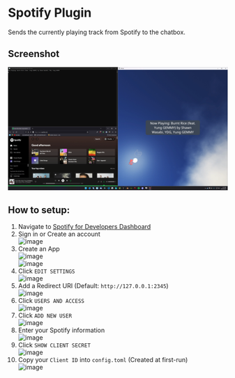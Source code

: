 # Spotify Plugin

Sends the currently playing track from Spotify to the chatbox.

## Screenshot
![Screenshot](Screenshot.png)

## How to setup:
1. Navigate to [Spotify for Developers Dashboard](https://developer.spotify.com/dashboard)
2. Sign in or Create an account  
![image](https://user-images.githubusercontent.com/9505196/200721377-9b3c37a3-3a9f-48a9-89a7-b87fe2893d34.png)
3. Create an App  
![image](https://user-images.githubusercontent.com/9505196/200721588-796abe8b-18af-4ac4-94df-2ed4758fc22f.png)  
![image](https://user-images.githubusercontent.com/9505196/200721706-10d09028-412b-4b77-a55e-3414f345e345.png)
4. Click `EDIT SETTINGS`  
![image](https://user-images.githubusercontent.com/9505196/200721788-48bd11bd-ae65-4117-942d-00c0e493921b.png)  
5. Add a Redirect URI (Default: `http://127.0.0.1:2345`)  
![image](https://user-images.githubusercontent.com/9505196/200721892-4849bf69-7f2b-4cf2-8a94-afaa653b1e7c.png)
6. Click `USERS AND ACCESS`  
![image](https://user-images.githubusercontent.com/9505196/200721788-48bd11bd-ae65-4117-942d-00c0e493921b.png)
7. Click `ADD NEW USER`  
![image](https://user-images.githubusercontent.com/9505196/200722301-b7bfd179-13f0-4746-8777-017ba7757b5c.png)
8. Enter your Spotify information  
![image](https://user-images.githubusercontent.com/9505196/200722400-f589d693-9a74-4833-ba6b-deb0f69be494.png)
9. Click `SHOW CLIENT SECRET`  
![image](https://user-images.githubusercontent.com/9505196/200722502-eace09fd-554a-45c7-86b2-f29caa50fede.png)
10. Copy your `Client ID` into `config.toml` (Created at first-run)  
![image](https://user-images.githubusercontent.com/9505196/201460592-5a0a550a-f44b-4f26-810c-6473861e308f.png)